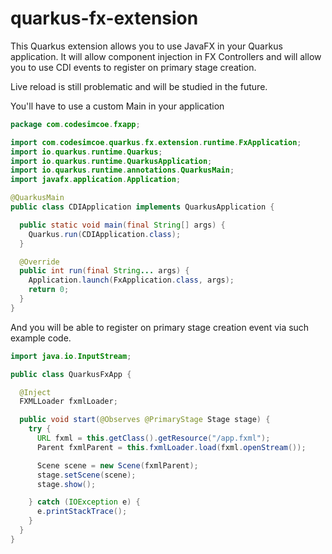# quarkus-fx-extension
This Quarkus extension allows you to use JavaFX in your Quarkus application.
It will allow component injection in FX Controllers and will allow you to use CDI events to register on primary stage creation.

Live reload is still problematic and will be studied in the future.

You'll have to use a custom Main in your application
```java
package com.codesimcoe.fxapp;

import com.codesimcoe.quarkus.fx.extension.runtime.FxApplication;
import io.quarkus.runtime.Quarkus;
import io.quarkus.runtime.QuarkusApplication;
import io.quarkus.runtime.annotations.QuarkusMain;
import javafx.application.Application;

@QuarkusMain
public class CDIApplication implements QuarkusApplication {

  public static void main(final String[] args) {
    Quarkus.run(CDIApplication.class);
  }

  @Override
  public int run(final String... args) {
    Application.launch(FxApplication.class, args);
    return 0;
  }
}
```

And you will be able to register on primary stage creation event via such example code.
```java
import java.io.InputStream;

public class QuarkusFxApp {

  @Inject
  FXMLLoader fxmlLoader;

  public void start(@Observes @PrimaryStage Stage stage) {
    try {
      URL fxml = this.getClass().getResource("/app.fxml");
      Parent fxmlParent = this.fxmlLoader.load(fxml.openStream());

      Scene scene = new Scene(fxmlParent);
      stage.setScene(scene);
      stage.show();

    } catch (IOException e) {
      e.printStackTrace();
    }
  }
}
```
